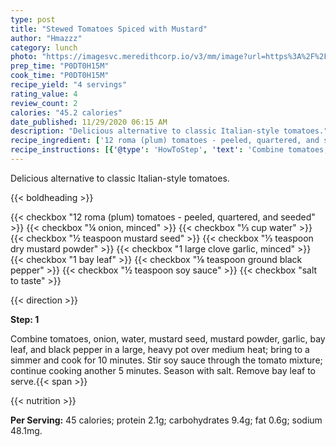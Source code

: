 ```yaml
---
type: post
title: "Stewed Tomatoes Spiced with Mustard"
author: "Hmazzz"
category: lunch
photo: "https://imagesvc.meredithcorp.io/v3/mm/image?url=https%3A%2F%2Fimages.media-allrecipes.com%2Fuserphotos%2F3292916.jpg"
prep_time: "P0DT0H15M"
cook_time: "P0DT0H15M"
recipe_yield: "4 servings"
rating_value: 4
review_count: 2
calories: "45.2 calories"
date_published: 11/29/2020 06:15 AM
description: "Delicious alternative to classic Italian-style tomatoes."
recipe_ingredient: ['12 roma (plum) tomatoes - peeled, quartered, and seeded', '¼ onion, minced', '⅓ cup water', '½ teaspoon mustard seed', '⅓ teaspoon dry mustard powder', '1 large clove garlic, minced', '1 bay leaf', '⅛ teaspoon ground black pepper', '½ teaspoon soy sauce', 'salt to taste']
recipe_instructions: [{'@type': 'HowToStep', 'text': 'Combine tomatoes, onion, water, mustard seed, mustard powder, garlic, bay leaf, and black pepper in a large, heavy pot over medium heat; bring to a simmer and cook for 10 minutes. Stir soy sauce through the tomato mixture; continue cooking another 5 minutes. Season with salt. Remove bay leaf to serve.\n'}]
---
```


Delicious alternative to classic Italian-style tomatoes. 

{{< boldheading >}}

{{< checkbox "12  roma (plum) tomatoes - peeled, quartered, and seeded" >}}
{{< checkbox "¼  onion, minced" >}}
{{< checkbox "⅓ cup water" >}}
{{< checkbox "½ teaspoon mustard seed" >}}
{{< checkbox "⅓ teaspoon dry mustard powder" >}}
{{< checkbox "1 large clove garlic, minced" >}}
{{< checkbox "1  bay leaf" >}}
{{< checkbox "⅛ teaspoon ground black pepper" >}}
{{< checkbox "½ teaspoon soy sauce" >}}
{{< checkbox "salt to taste" >}}


{{< direction >}}

**Step: 1**

Combine tomatoes, onion, water, mustard seed, mustard powder, garlic, bay leaf, and black pepper in a large, heavy pot over medium heat; bring to a simmer and cook for 10 minutes. Stir soy sauce through the tomato mixture; continue cooking another 5 minutes. Season with salt. Remove bay leaf to serve.{{< span >}}

{{< nutrition >}}

**Per Serving:** 45 calories; protein 2.1g; carbohydrates 9.4g; fat 0.6g; sodium 48.1mg.